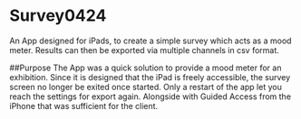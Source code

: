 # Survey0424
An App designed for iPads, to create a simple survey which acts as a mood meter. Results can then be exported via multiple channels in csv format.

##Purpose
The App was a quick solution to provide a mood meter for an exhibition. Since it is designed that the iPad is freely accessible, the survey screen no longer be exited once started. Only a restart of the app let you reach the settings for export again. 
Alongside with Guided Access from the iPhone that was sufficient for the client.  

